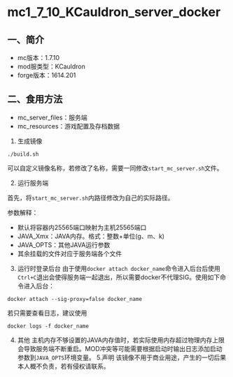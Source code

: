 # mc1_7_10_KCauldron_server_docker
## 一、简介
* mc版本：1.7.10
* mod服类型：KCauldron
* forge版本：1614.201
## 二、食用方法
* mc_server_files：服务端
* mc_resources：游戏配置及存档数据
1. 生成镜像
```
./build.sh 
```
可以自定义镜像名称，若修改了名称，需要一同修改`start_mc_server.sh`文件。

2. 运行服务端

首先，将`start_mc_server.sh`内路径修改为自己的实际路径。

参数解释：
* 默认将容器内25565端口映射为主机25565端口
* JAVA_Xmx：JAVA内存。格式：整数+单位(g、m、k)
* JAVA_OPTS：其他JAVA运行参数
* 其余挂载的文件对应于服务端各个文件

3. 运行时登录后台
由于使用`docker attach docker_name`命令进入后台后使用`Ctrl+C`退出会使得服务端一起退出，所以需要docker不代理SIG。使用如下命令进入后台：
```
docker attach --sig-proxy=false docker_name
```
若只需要查看日志，建议使用
```
docker logs -f docker_name
```
4. 其他
主机内存不够设置的JAVA内存值时，若实际使用内存超过物理内存上限会导致服务端不断重启。MOD冲突等可能需要根据启动时输出日志添加启动参数到`JAVA_OPTS`环境变量。
5.声明
该镜像不用于商业用途，产生的一切后果本人概不负责，若有侵权请联系。

